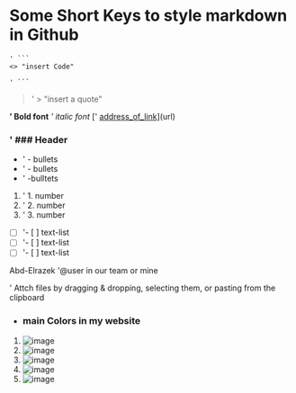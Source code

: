 # Some Short Keys to style markdown in Github
```
' ```
<> "insert Code"

' ```
```

> ' > "insert a quote"

**' **Bold font****
_' _italic font__
[' [address_of_link](url)](url)

### ' ### Header

- ' - bullets
- ' - bullets
- ' -bulltets

1. ' 1. number
2. ' 2. number
3. ' 3. number

- [ ] '- [ ] text-list
- [ ] '- [ ] text-list
- [ ] '- [ ] text-list

Abd-Elrazek '@user in our team or mine

' Attch files by dragging & dropping, selecting them, or pasting from the clipboard

- ###  main Colors in my website 
1. ![image](http://myprintscreen.com/s/vcxu/42b04f3b61)
2. ![image](http://myprintscreen.com/s/vcxx/9073baba46)
3. ![image](http://myprintscreen.com/s/vcy1/3ba540dc47)
4. ![image](http://myprintscreen.com/s/vcy3/304fecae41)
5. ![image](http://myprintscreen.com/s/vcy4/7ab49586df)
